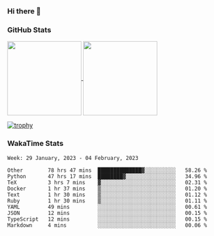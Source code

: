 ### Hi there 👋

### GitHub Stats

<a href="https://github.com/anuraghazra/github-readme-stats">
  <img align="center" height="170px" src="https://github-readme-stats.vercel.app/api/top-langs/?username=tksfjt1024&layout=compact&count_private=true&show_icons=true&show_icons=true&theme=graywhite" />
</a>
<a href="https://github.com/anuraghazra/github-readme-stats">
  <img align="center" height="170px" src="https://github-readme-stats.vercel.app/api?username=tksfjt1024&count_private=true&show_icons=true&show_icons=true&theme=graywhite" />
</a>

[![trophy](https://github-profile-trophy.vercel.app/?username=tksfjt1024)](https://github.com/ryo-ma/github-profile-trophy)

### WakaTime Stats

<!--START_SECTION:waka-->
```text
Week: 29 January, 2023 - 04 February, 2023

Other        78 hrs 47 mins  ██████████████▓░░░░░░░░░░   58.26 % 
Python       47 hrs 17 mins  ████████▓░░░░░░░░░░░░░░░░   34.96 % 
TeX          3 hrs 7 mins    ▓░░░░░░░░░░░░░░░░░░░░░░░░   02.31 % 
Docker       1 hr 37 mins    ▒░░░░░░░░░░░░░░░░░░░░░░░░   01.20 % 
Text         1 hr 30 mins    ▒░░░░░░░░░░░░░░░░░░░░░░░░   01.12 % 
Ruby         1 hr 30 mins    ▒░░░░░░░░░░░░░░░░░░░░░░░░   01.11 % 
YAML         49 mins         ░░░░░░░░░░░░░░░░░░░░░░░░░   00.61 % 
JSON         12 mins         ░░░░░░░░░░░░░░░░░░░░░░░░░   00.15 % 
TypeScript   12 mins         ░░░░░░░░░░░░░░░░░░░░░░░░░   00.15 % 
Markdown     4 mins          ░░░░░░░░░░░░░░░░░░░░░░░░░   00.06 % 
```
<!--END_SECTION:waka-->

